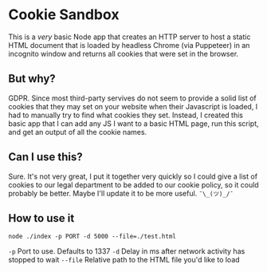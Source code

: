 # Cookie Sandbox

This is a _very_ basic Node app that creates an HTTP server to host a static HTML document that is loaded by headless Chrome (via Puppeteer) in an incognito window and returns all cookies that were set in the browser.

## But why?

GDPR. Since most third-party servives do not seem to provide a solid list of cookies that they may set on your website when their Javascript is loaded, I had to manually try to find what cookies they set. Instead, I created this basic app that I can add any JS I want to a basic HTML page, run this script, and get an output of all the cookie names.

## Can I use this?

Sure. It's not very great, I put it together very quickly so I could give a list of cookies to our legal department to be added to our cookie policy, so it could probably be better. Maybe I'll update it to be more useful. `¯\_(ツ)_/¯`

## How to use it

`node ./index -p PORT -d 5000 --file=./test.html`

`-p` Port to use. Defaults to 1337
`-d` Delay in ms after network activity has stopped to wait
`--file` Relative path to the HTML file you'd like to load
